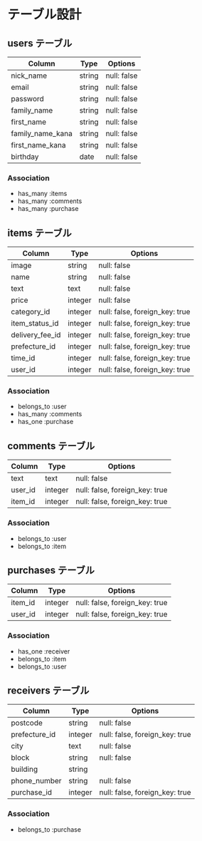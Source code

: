 # テーブル設計


## users テーブル

| Column           | Type   | Options     |
| -----------------| ------ | ----------- |
| nick_name        | string | null: false |
| email            | string | null: false |
| password         | string | null: false |
| family_name      | string | null: false |
| first_name       | string | null: false |
| family_name_kana | string | null: false |
| first_name_kana  | string | null: false |
| birthday         | date   | null: false |

### Association

- has_many :items
- has_many :comments
- has_many :purchase


## items テーブル

| Column          | Type    | Options                        |
| --------------- | ------- | ------------------------------ |
| image           | string  | null: false                    |
| name            | string  | null: false                    |
| text            | text    | null: false                    |
| price           | integer | null: false                    |
| category_id     | integer | null: false, foreign_key: true |
| item_status_id  | integer | null: false, foreign_key: true |
| delivery_fee_id | integer | null: false, foreign_key: true |
| prefecture_id   | integer | null: false, foreign_key: true |
| time_id         | integer | null: false, foreign_key: true |
| user_id         | integer | null: false, foreign_key: true |


### Association

- belongs_to :user
- has_many :comments
- has_one :purchase


## comments テーブル

| Column  | Type    | Options                        |
| ------- | ------- | ------------------------------ |
| text    | text    | null: false                    |
| user_id | integer | null: false, foreign_key: true |
| item_id | integer | null: false, foreign_key: true |

### Association

- belongs_to :user
- belongs_to :item


## purchases テーブル

| Column  | Type    | Options                        |
| ------- | ------- | ------------------------------ |
| item_id | integer | null: false, foreign_key: true |
| user_id | integer | null: false, foreign_key: true |

### Association

- has_one :receiver
- belongs_to :item
- belongs_to :user

## receivers テーブル

| Column        | Type    | Options                        |
| ------------- | ------- | ------------------------------ |
| postcode      | string  | null: false                    |
| prefecture_id | integer | null: false, foreign_key: true |
| city          | text    | null: false                    |
| block         | string  | null: false                    |
| building      | string  |                                |
| phone_number  | string  | null: false                    |
| purchase_id   | integer | null: false, foreign_key: true |



### Association

- belongs_to :purchase


